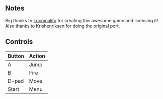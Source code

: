 ## Notes

Big thanks to [Locomalito](https://locomalito.com/maldita-castilla.php) for creating this awesome game and licensing it! Also thanks to Krishenriksen for doing the original port.

## Controls

| Button | Action |
|--|--| 
|A|Jump|
|B|Fire|
|D-pad|Move|
|Start|Menu|


